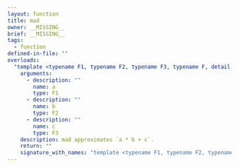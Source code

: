 ```yaml
---
layout: function
title: mad
owner: __MISSING__
brief: __MISSING__
tags:
  - function
defined-in-file: ""
overloads:
  "template <typename F1, typename F2, typename F3, typename F, detail::enable_if_t<((detail::builtin::is_genfloat<F1>::value && detail::builtin::is_genfloat<F2>::value && detail::builtin::is_genfloat<F3>::value)), int> >\nF mad(F1, F2, F3)":
    arguments:
      - description: ""
        name: a
        type: F1
      - description: ""
        name: b
        type: F2
      - description: ""
        name: c
        type: F3
    description: mad approximates `a * b + c`.
    return: ""
    signature_with_names: "template <typename F1, typename F2, typename F3, typename F, detail::enable_if_t<((detail::builtin::is_genfloat<F1>::value && detail::builtin::is_genfloat<F2>::value && detail::builtin::is_genfloat<F3>::value)), int> >\nF mad(F1 a, F2 b, F3 c)"
---
```

